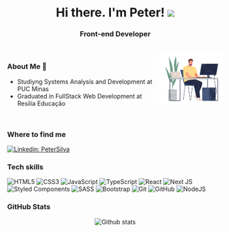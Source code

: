<h1 align="center"> Hi there. I'm Peter! <img src="https://raw.githubusercontent.com/MartinHeinz/MartinHeinz/master/wave.gif" width="20px"> </h1>

<h3 align="center">Front-end Developer</h3>
<br>

<img width="30%" align="right" alt="Github Header" src="./img/2022-05-25_17-40-removebg-preview.png" />

### About Me 📜

<p>

- Studiyng Systems Analysis and Development at PUC Minas 
- Graduated in FullStack Web Development at Resilia Educação
</p>

<br>

<h3>Where to find me</h3>

[![Linkedin: PeterSilva]( 	https://img.shields.io/badge/LinkedIn-0077B5?style=for-the-badge&logo=linkedin&logoColor=white)](https://www.linkedin.com/in/peter-silva-14bb371a2/)

<h3>Tech skills</h3>

![HTML5](https://img.shields.io/badge/HTML5-E34F26?style=for-the-badge&logo=html5&logoColor=white)
![CSS3](https://img.shields.io/badge/CSS3-1572B6?style=for-the-badge&logo=css3&logoColor=white)
![JavaScript](https://img.shields.io/badge/JavaScript-323330?style=for-the-badge&logo=javascript&logoColor=F7DF1E)
![TypeScript](https://img.shields.io/badge/typescript-%23007ACC.svg?style=for-the-badge&logo=typescript&logoColor=white)
![React](https://img.shields.io/badge/React-20232A?style=for-the-badge&logo=react&logoColor=61DAFB)
![Next JS](https://img.shields.io/badge/Next-black?style=for-the-badge&logo=next.js&logoColor=white)
![Styled Components](https://img.shields.io/badge/styled--components-DB7093?style=for-the-badge&logo=styled-components&logoColor=white)
![SASS](https://img.shields.io/badge/SASS-hotpink.svg?style=for-the-badge&logo=SASS&logoColor=white)
![Bootstrap](https://img.shields.io/badge/Bootstrap-563D7C?style=for-the-badge&logo=bootstrap&logoColor=white)
![Git](https://img.shields.io/badge/git-%23F05033.svg?style=for-the-badge&logo=git&logoColor=white)
![GitHub](https://img.shields.io/badge/GitHub-100000?style=for-the-badge&logo=github&logoColor=white)
![NodeJS](https://img.shields.io/badge/node.js-6DA55F?style=for-the-badge&logo=node.js&logoColor=white)

<h3>GitHub Stats</h3>

<div align="center" >

![Github stats](https://github-readme-stats.vercel.app/api?username=petersilvahs&hide=issues&theme=dracula&show_icons=true&hide_border=false&count_private=true&include_all_commits=true&line_height=24.5)
</div>

